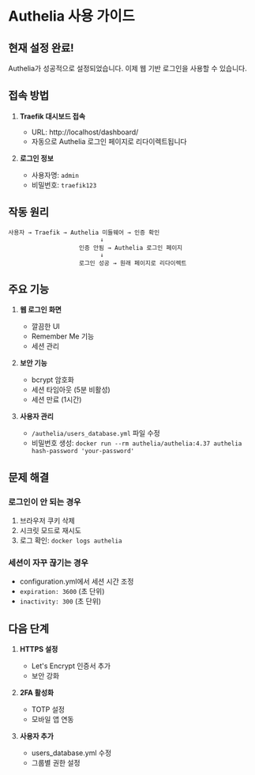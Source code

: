 # Authelia 사용 가이드

## 현재 설정 완료!

Authelia가 성공적으로 설정되었습니다. 이제 웹 기반 로그인을 사용할 수 있습니다.

## 접속 방법

1. **Traefik 대시보드 접속**
   - URL: http://localhost/dashboard/
   - 자동으로 Authelia 로그인 페이지로 리다이렉트됩니다

2. **로그인 정보**
   - 사용자명: `admin`
   - 비밀번호: `traefik123`

## 작동 원리

```
사용자 → Traefik → Authelia 미들웨어 → 인증 확인
                          ↓
                    인증 안됨 → Authelia 로그인 페이지
                          ↓
                    로그인 성공 → 원래 페이지로 리다이렉트
```

## 주요 기능

1. **웹 로그인 화면**
   - 깔끔한 UI
   - Remember Me 기능
   - 세션 관리

2. **보안 기능**
   - bcrypt 암호화
   - 세션 타임아웃 (5분 비활성)
   - 세션 만료 (1시간)

3. **사용자 관리**
   - `/authelia/users_database.yml` 파일 수정
   - 비밀번호 생성: `docker run --rm authelia/authelia:4.37 authelia hash-password 'your-password'`

## 문제 해결

### 로그인이 안 되는 경우
1. 브라우저 쿠키 삭제
2. 시크릿 모드로 재시도
3. 로그 확인: `docker logs authelia`

### 세션이 자꾸 끊기는 경우
- configuration.yml에서 세션 시간 조정
- `expiration: 3600` (초 단위)
- `inactivity: 300` (초 단위)

## 다음 단계

1. **HTTPS 설정**
   - Let's Encrypt 인증서 추가
   - 보안 강화

2. **2FA 활성화**
   - TOTP 설정
   - 모바일 앱 연동

3. **사용자 추가**
   - users_database.yml 수정
   - 그룹별 권한 설정